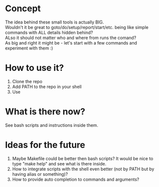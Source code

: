# Concept

The idea behind these small tools is actually BIG.  
Wouldn't it be great to goto/do/setup/report/start/etc. being like simple commands with ALL details hidden behind?  
ALso it should not matter who and where from runs the comand?  
As big and right it might be - let's start with a few commands and experiment with them :)  

# How to use it?

1. Clone the repo
2. Add PATH to the repo in your shell
3. Use

# What is there now?

See bash scripts and instructions inside them.  

# Ideas for the future

1. Maybe Makefile could be better then bash scripts? It would be nice to type "make help" and see what is there inside.
2. How to integrate scripts with the shell even better (not by PATH but by having alias or something)?
3. How to provide auto completion to commands and arguments?
